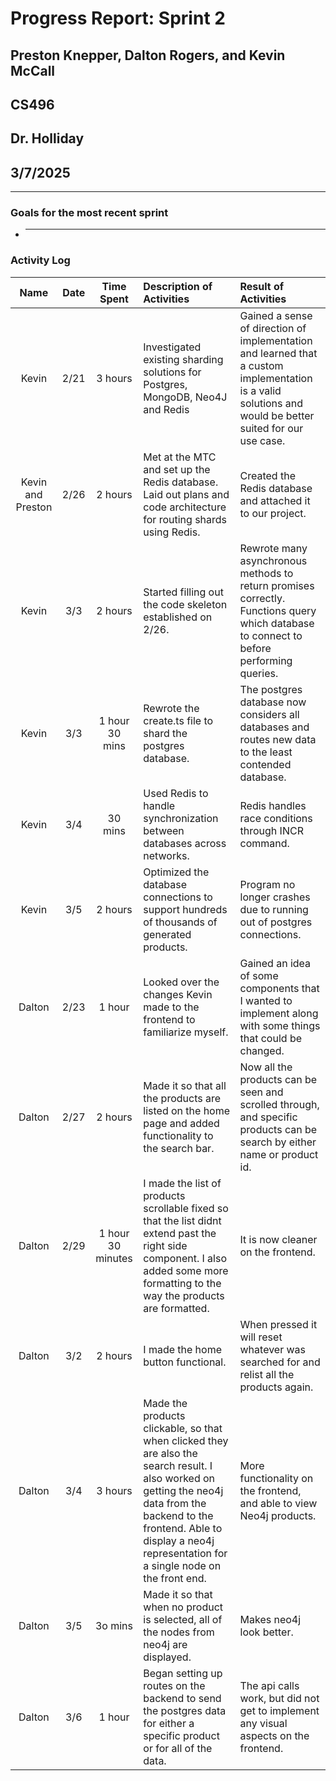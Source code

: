 # Progress Report: Sprint 2

## Preston Knepper, Dalton Rogers, and Kevin McCall

## CS496

## Dr. Holliday

## 3/7/2025

---

### Goals for the most recent sprint

- ***

### Activity Log

|        Name        | Date |   Time Spent   | Description of Activities                                                                                          | Result of Activities                                                                                                                                     |
| :----------------: | :--: | :------------: | :----------------------------------------------------------------------------------------------------------------- | :------------------------------------------------------------------------------------------------------------------------------------------------------- |
|       Kevin        | 2/21 |    3 hours     | Investigated existing sharding solutions for Postgres, MongoDB, Neo4J and Redis                                    | Gained a sense of direction of implementation and learned that a custom implementation is a valid solutions and would be better suited for our use case. |
| Kevin and Preston  | 2/26 |    2 hours     | Met at the MTC and set up the Redis database. Laid out plans and code architecture for routing shards using Redis. | Created the Redis database and attached it to our project.                                                                                               |
|       Kevin        | 3/3  |    2 hours     | Started filling out the code skeleton established on 2/26.                                                         | Rewrote many asynchronous methods to return promises correctly. Functions query which database to connect to before performing queries.                  |
|       Kevin        | 3/3  | 1 hour 30 mins | Rewrote the create.ts file to shard the postgres database.                                                         | The postgres database now considers all databases and routes new data to the least contended database.                                                   |
|       Kevin        | 3/4  |    30 mins     | Used Redis to handle synchronization between databases across networks.                                            | Redis handles race conditions through INCR command.                                                                                                      |
|       Kevin        | 3/5  |    2 hours     | Optimized the database connections to support hundreds of thousands of generated products.                         | Program no longer crashes due to running out of postgres connections.                                                                                    |
| Dalton | 2/23 | 1 hour | Looked over the changes Kevin made to the frontend to familiarize myself. | Gained an idea of some components that I wanted to implement along with some things that could be changed. |
| Dalton | 2/27 | 2 hours | Made it so that all the products are listed on the home page and added functionality to the search bar. | Now all the products can be seen and scrolled through, and specific products can be search by either name or product id. |
| Dalton | 2/29 | 1 hour 30 minutes | I made the list of products scrollable fixed so that the list didnt extend past the right side component. I also added some more formatting to the way the products are formatted. | It is now cleaner on the frontend. |
| Dalton | 3/2 | 2 hours | I made the home button functional. | When pressed it will reset whatever was searched for and relist all the products again. |
| Dalton | 3/4 | 3 hours | Made the products clickable, so that when clicked they are also the search result. I also worked on getting the neo4j data from the backend to the frontend. Able to display a neo4j representation for a single node on the front end. | More functionality on the frontend, and able to view Neo4j products. |
| Dalton | 3/5 | 3o mins | Made it so that when no product is selected, all of the nodes from neo4j are displayed. | Makes neo4j look better. |
| Dalton | 3/6 | 1 hour | Began setting up routes on the backend to send the postgres data for either a specific product or for all of the data. | The api calls work, but did not get to implement any visual aspects on the frontend. |
